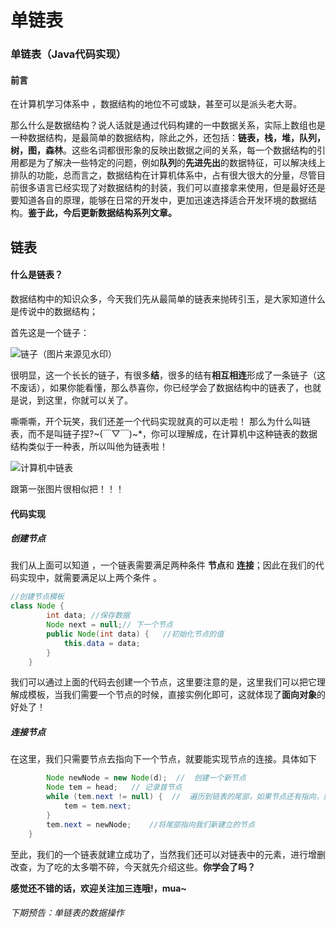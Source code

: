 # 单链表




### 单链表（Java代码实现）

#### 前言

在计算机学习体系中 ，数据结构的地位不可或缺，甚至可以是派头老大哥。

那么什么是数据结构？说人话就是通过代码构建的一中数据关系，实际上数组也是一种数据结构，是最简单的数据结构，除此之外，还包括：**链表，栈，堆，队列，树，图，森林**。这些名词都很形象的反映出数据之间的关系，每一个数据结构的引用都是为了解决一些特定的问题，例如**队列**的**先进先出**的数据特征，可以解决线上排队的功能，总而言之，数据结构在计算机体系中，占有很大很大的分量，尽管目前很多语言已经实现了对数据结构的封装，我们可以直接拿来使用，但是最好还是要知道各自的原理，能够在日常的开发中，更加迅速选择适合开发环境的数据结构。**鉴于此，今后更新数据结构系列文章。**

## 链表

#### 什么是链表？

数据结构中的知识众多，今天我们先从最简单的链表来抛砖引玉，是大家知道什么是传说中的数据结构；

首先这是一个链子：

![链子（图片来源见水印）](https://gitee.com/ymyguang/picture/raw/master/img/c6e1679323b6432cbcc1fa1f890ade22.png)

很明显，这一个长长的链子，有很多**结**，很多的结有**相互相连**形成了一条链子（这不废话），如果你能看懂，那么恭喜你，你已经学会了数据结构中的链表了，也就是说，到这里，你就可以关了。

嘶嘶嘶，开个玩笑，我们还差一个代码实现就真的可以走啦！
那么为什么叫链表，而不是叫链子捏?~(￣▽￣)~*，你可以理解成，在计算机中这种链表的数据结构类似于一种表，所以叫他为链表啦！


![计算机中链表](https://static01.imgkr.com/temp/3a400909040a4349a2d83d537153223e.png)

跟第一张图片很相似把！！！

#### 代码实现

##### 创建节点

我们从上面可以知道 ，一个链表需要满足两种条件
 **节点**和 **连接**；因此在我们的代码实现中，就需要满足以上两个条件
。

```java
//创建节点模板
class Node {
        int data; //保存数据
        Node next = null;// 下一个节点
        public Node(int data) {   //初始化节点的值
            this.data = data;
        }
    }
```

我们可以通过上面的代码去创建一个节点，这里要注意的是，这里我们可以把它理解成模板，当我们需要一个节点的时候，直接实例化即可，这就体现了**面向对象**的好处了！

##### 连接节点

在这里，我们只需要节点去指向下一个节点，就要能实现节点的连接。具体如下

~~~java
        Node newNode = new Node(d);  //  创建一个新节点
        Node tem = head;   // 记录首节点
        while (tem.next != null) {  //  遍历到链表的尾部，如果节点还有指向，就继续遍历，只到最后尾节点
            tem = tem.next;        
        }
        tem.next = newNode;    //将尾部指向我们新建立的节点
    }
~~~

至此，我们的一个链表就建立成功了，当然我们还可以对链表中的元素，进行增删改查，为了吃的太多嚼不碎，今天就先介绍这些。**你学会了吗？**

**感觉还不错的话，欢迎关注加三连哦!，mua~**

###### 下期预告：单链表的数据操作
